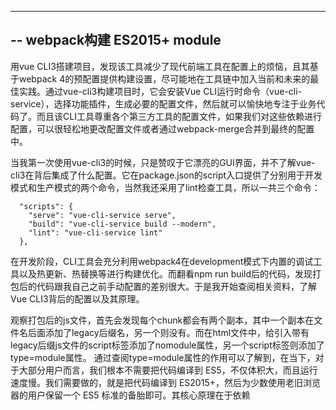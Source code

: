---
-- webpack构建 ES2015+ module
--

用vue CLI3搭建项目，发现该工具减少了现代前端工具在配置上的烦恼，且其基于webpack 4的预配置提供构建设置，尽可能地在工具链中加入当前和未来的最佳实践。通过vue-cli3构建项目时，它会安装Vue CLI运行时命令（vue-cli-service），选择功能插件，生成必要的配置文件，然后就可以愉快地专注于业务代码了。而且该CLI工具尊重各个第三方工具的配置文件，如果我们对这些依赖进行配置，可以很轻松地更改配置文件或者通过webpack-merge合并到最终的配置中。

当我第一次使用vue-cli3的时候，只是赞叹于它漂亮的GUI界面，并不了解vue-cli3在背后集成了什么配置。它在package.json的script入口提供了分别用于开发模式和生产模式的两个命令，当然我还采用了lint检查工具，所以一共三个命令：
```
  "scripts": {
    "serve": "vue-cli-service serve",
    "build": "vue-cli-service build --modern",
    "lint": "vue-cli-service lint"
  },
```

在开发阶段，CLI工具会充分利用webpack4在development模式下内置的调试工具以及热更新、热替换等进行构建优化。而翻看npm run build后的代码，发现打包后的代码跟我自己之前手动配置的差别很大。于是我开始查阅相关资料，了解Vue CLI3背后的配置以及其原理。

观察打包后的js文件，首先会发现每个chunk都会有两个副本，其中一个副本在文件名后面添加了legacy后缀名，另一个则没有。而在html文件中，给引入带有legacy后缀js文件的script标签添加了nomodule属性，另一个script标签则添加了type=module属性。
通过查阅type=module属性的作用可以了解到，在当下，对于大部分用户而言，我们根本不需要把代码编译到 ES5，不仅体积大，而且运行速度慢。我们需要做的，就是把代码编译到 ES2015+，然后为少数使用老旧浏览器的用户保留一个 ES5 标准的备胎即可。其核心原理在于依赖 <script type="module">的支持来分辨浏览器对 ES2015+ 代码的支持，并且可以用<script nomodule>进行优雅降级。
支持 <script type="module"> 的浏览器，必然支持下面的特性：
* async/await
* Promise
* Class
* 箭头函数、Map/Set、fetch 等等...
  
而不支持 <script type="module"> 的老旧浏览器，会因为无法识别这个标签，而不去加载 ES2015+ 的代码。另外老旧的浏览器同样无法识别nomodule 属性，会自动忽略它，从而加载 ES5 标准的代码。

```
<script type="module" src="app.js"></script>

<script nomodule src="app-legacy.js"></script>   // legacy 是遗产的意思，在这里面是老旧的意思，理解成老旧的语法
```
想要支持module和nomodule的核心就是 Babel7的插件预设babel-preset-env。babel-preset-env将基于实际浏览器以及运行环境，自动确定babel插件以及polyfill，转义ES2015以及此版本以上的语法。而该preset的esmodules属性可以让我们直接编译到 ES2015+ 的语法。
改造一下webpack，构建两次，分别用不同的 babel 配置，就可以编译出两份文件。
CLI引入了@vue/babel-preset-app插件来提供babel-preset-env的功能，插件支持用户构建应用程序、UMD或原生web组件，其配置如下：
```
// @vue/babel-preset-app/index.js
// resolve targets
  let targets
  if (process.env.VUE_CLI_BABEL_TARGET_NODE) {
    // running tests in Node.js
    targets = { node: 'current' }
  } else if (process.env.VUE_CLI_BUILD_TARGET === 'wc' || process.env.VUE_CLI_BUILD_TARGET === 'wc-async') {
    // targeting browsers that at least support ES2015 classes
    // https://github.com/babel/babel/blob/master/packages/babel-preset-env/data/plugins.json#L52-L61
    targets = {
      browsers: [
        'Chrome >= 49',
        'Firefox >= 45',
        'Safari >= 10',
        'Edge >= 13',
        'iOS >= 10',
        'Electron >= 0.36'
      ]
    }
  } else if (process.env.VUE_CLI_MODERN_BUILD) {
    // targeting browsers that support <script type="module">
    targets = { esmodules: true }
  } else {
    targets = rawTargets
  }

  // included-by-default polyfills. These are common polyfills that 3rd party
  // dependencies may rely on (e.g. Vuex relies on Promise), but since with
  // useBuiltIns: 'usage' we won't be running Babel on these deps, they need to
  // be force-included.
  let polyfills
  const buildTarget = process.env.VUE_CLI_BUILD_TARGET || 'app'
  if (
    buildTarget === 'app' &&
    useBuiltIns === 'usage' &&
    !process.env.VUE_CLI_BABEL_TARGET_NODE &&
    !process.env.VUE_CLI_MODERN_BUILD
  ) {
    polyfills = getPolyfills(targets, userPolyfills || defaultPolyfills, {
      ignoreBrowserslistConfig,
      configPath
    })
    plugins.push([
      require('./polyfillsPlugin'),
      { polyfills, entryFiles, useAbsolutePath: !!absoluteRuntime }
    ])
  } else {
    polyfills = []
  }
```
翻看@vue/cli-service模块的源码， 我在里面找到CLI为了支持处理模板中的 module 和 nomodule 属性而引入的webpack插件：ModernModePlugin。该插件暴露了一个es6类，在该类的prototype属性上的apply方法定义如下：
```
  apply (compiler) {
    if (!this.isModernBuild) {
      this.applyLegacy(compiler)
    } else {
      this.applyModern(compiler)
    }
  }
```
isModernBuild属性表示当前构建是否生成ES2015+版本的代码。若是为false，则调用applyLegacy方法，并把编译器对象作为参数传递过去：
```
applyLegacy (compiler) {
  const ID = `vue-cli-legacy-bundle`
  compiler.hooks.compilation.tap(ID, compilation => {
    compilation.hooks.htmlWebpackPluginAlterAssetTags.tapAsync(ID, async (data, cb) => {
      // get stats, write to disk
      await fs.ensureDir(this.targetDir)
      const htmlName = path.basename(data.plugin.options.filename)
      // Watch out for output files in sub directories
      const htmlPath = path.dirname(data.plugin.options.filename)
      const tempFilename = path.join(this.targetDir, htmlPath, `legacy-assets-${htmlName}.json`)
      await fs.mkdirp(path.dirname(tempFilename))
      await fs.writeFile(tempFilename, JSON.stringify(data.body))
      cb()
    })
  })
}
```

若为false，则调用applyModern方法：
```
  // use <script type="module"> for modern assets
  data.body.forEach(tag => {
    if (tag.tagName === 'script' && tag.attributes) {
      tag.attributes.type = 'module'
    }
  })

  // use <link rel="modulepreload"> instead of <link rel="preload">
  // for modern assets
  data.head.forEach(tag => {
    if (tag.tagName === 'link' &&
        tag.attributes.rel === 'preload' &&
        tag.attributes.as === 'script') {
      tag.attributes.rel = 'modulepreload'
    }
  })

  // inject links for legacy assets as <script nomodule>
  const htmlName = path.basename(data.plugin.options.filename)
  // Watch out for output files in sub directories
  const htmlPath = path.dirname(data.plugin.options.filename)
  const tempFilename = path.join(this.targetDir, htmlPath, `legacy-assets-${htmlName}.json`)
  const legacyAssets = JSON.parse(await fs.readFile(tempFilename, 'utf-8'))
    .filter(a => a.tagName === 'script' && a.attributes)
  legacyAssets.forEach(a => { a.attributes.nomodule = '' })

  if (this.unsafeInline) {
    // inject inline Safari 10 nomodule fix
    data.body.push({
      tagName: 'script',
      closeTag: true,
      innerHTML: safariFix
    })
  } else {
    // inject the fix as an external script
    const safariFixPath = path.join(this.jsDirectory, 'safari-nomodule-fix.js')
    const fullSafariFixPath = path.join(compilation.options.output.publicPath, safariFixPath)
    compilation.assets[safariFixPath] = {
      source: function () {
        return new Buffer(safariFix)
      },
      size: function () {
        return Buffer.byteLength(safariFix)
      }
    }
    data.body.push({
      tagName: 'script',
      closeTag: true,
      attributes: {
        src: fullSafariFixPath
      }
    })
  }

  data.body.push(...legacyAssets)
  await fs.remove(tempFilename)
  cb()
  // 在 htmlWebpackPlugin 处理好模板的时候再处理下，把页面上 <script nomudule=""> 处理成 <script nomudule>
  compilation.hooks.htmlWebpackPluginAfterHtmlProcessing.tap(ID, data => {
    data.html = data.html.replace(/\snomodule="">/g, ' nomodule>')
  })
```

ios10.3版本有个bug，不支持 nomodule 属性，这样带来的后果就是 10.3 版本的 IOS 同时执行两份 JS 文件。有个hack写法可以解决这个问题：
```
// 这个会解决 10.3 版本同时加载 nomodule 脚本的 bug，但是仅限于外部脚本，对于内联的是没用的
// fix 的核心就是利用 document 的 beforeload 事件来阻止 nomodule 标签的脚本加载
(function() {
  var check = document.createElement('script');
  if (!('noModule' in check) && 'onbeforeload' in check) {
    var support = false;
    document.addEventListener('beforeload', function(e) {
      if (e.target === check) {
        support = true;
      } else if (!e.target.hasAttribute('nomodule') || !support) {
        return;
      }
      e.preventDefault();
    }, true);

    check.type = 'module';
    check.src = '.';
    document.head.appendChild(check);
    check.remove();
  }
}());
```

这段代码被ModernModePlugin引入并定义在常量safariFix中。
参考链接：
* [Webpack 构建策略 module 和 nomodule](https://github.com/shaodahong/dahong/issues/18)
